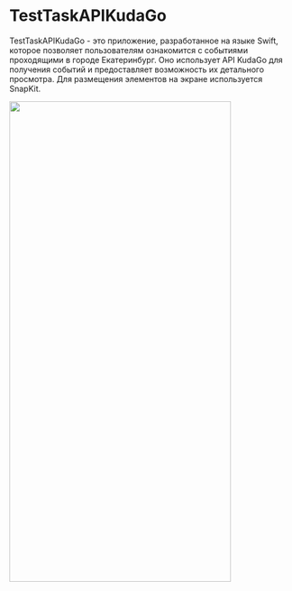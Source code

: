 # TestTaskAPIKudaGo
TestTaskAPIKudaGo - это приложение, разработанное на языке Swift, которое позволяет пользователям ознакомится с событиями проходящими в городе Екатеринбург. Оно использует API KudaGo для получения событий и предоставляет возможность их детального просмотра. Для размещения элементов на экране используется SnapKit.

<img src="[https://user-images.githubusercontent.com/104350118/229692607-a870d217-fbbd-449a-b7d9-e022542ec8c0.png]" width="393" height="852">
